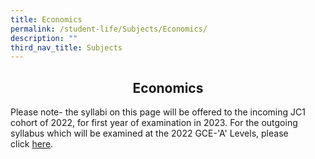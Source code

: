 ```yaml
---
title: Economics
permalink: /student-life/Subjects/Economics/
description: ""
third_nav_title: Subjects
---
```

## <center> Economics </center>

Please note- the syllabi on this page will be offered to the incoming JC1 cohort of 2022, for first year of examination in 2023. For the outgoing syllabus which will be examined at the 2022 GCE-'A' Levels, please click [here](https://acjc-moe-edu-sg-admin.cwp.sg/student-life/academics/subjects/economics/economics-outgoing-syllabus).
